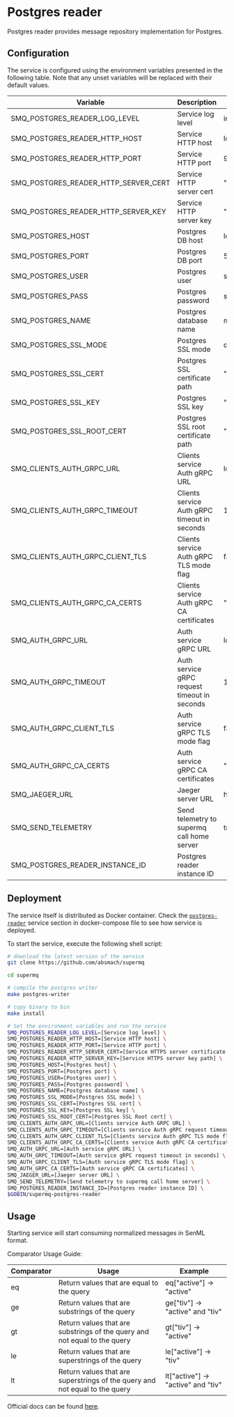 # Postgres reader

Postgres reader provides message repository implementation for Postgres.

## Configuration

The service is configured using the environment variables presented in the
following table. Note that any unset variables will be replaced with their
default values.

| Variable                             | Description                                  | Default                      |
| ------------------------------------ | -------------------------------------------- | ---------------------------- |
| SMQ_POSTGRES_READER_LOG_LEVEL        | Service log level                            | info                         |
| SMQ_POSTGRES_READER_HTTP_HOST        | Service HTTP host                            | localhost                    |
| SMQ_POSTGRES_READER_HTTP_PORT        | Service HTTP port                            | 9009                         |
| SMQ_POSTGRES_READER_HTTP_SERVER_CERT | Service HTTP server cert                     | ""                           |
| SMQ_POSTGRES_READER_HTTP_SERVER_KEY  | Service HTTP server key                      | ""                           |
| SMQ_POSTGRES_HOST                    | Postgres DB host                             | localhost                    |
| SMQ_POSTGRES_PORT                    | Postgres DB port                             | 5432                         |
| SMQ_POSTGRES_USER                    | Postgres user                                | supermq                      |
| SMQ_POSTGRES_PASS                    | Postgres password                            | supermq                      |
| SMQ_POSTGRES_NAME                    | Postgres database name                       | messages                     |
| SMQ_POSTGRES_SSL_MODE                | Postgres SSL mode                            | disabled                     |
| SMQ_POSTGRES_SSL_CERT                | Postgres SSL certificate path                | ""                           |
| SMQ_POSTGRES_SSL_KEY                 | Postgres SSL key                             | ""                           |
| SMQ_POSTGRES_SSL_ROOT_CERT           | Postgres SSL root certificate path           | ""                           |
| SMQ_CLIENTS_AUTH_GRPC_URL            | Clients service Auth gRPC URL                | localhost:7000               |
| SMQ_CLIENTS_AUTH_GRPC_TIMEOUT        | Clients service Auth gRPC timeout in seconds | 1s                           |
| SMQ_CLIENTS_AUTH_GRPC_CLIENT_TLS     | Clients service Auth gRPC TLS mode flag      | false                        |
| SMQ_CLIENTS_AUTH_GRPC_CA_CERTS       | Clients service Auth gRPC CA certificates    | ""                           |
| SMQ_AUTH_GRPC_URL                    | Auth service gRPC URL                        | localhost:7001               |
| SMQ_AUTH_GRPC_TIMEOUT                | Auth service gRPC request timeout in seconds | 1s                           |
| SMQ_AUTH_GRPC_CLIENT_TLS             | Auth service gRPC TLS mode flag              | false                        |
| SMQ_AUTH_GRPC_CA_CERTS               | Auth service gRPC CA certificates            | ""                           |
| SMQ_JAEGER_URL                       | Jaeger server URL                            | http://jaeger:4318/v1/traces |
| SMQ_SEND_TELEMETRY                   | Send telemetry to supermq call home server   | true                         |
| SMQ_POSTGRES_READER_INSTANCE_ID      | Postgres reader instance ID                  |                              |

## Deployment

The service itself is distributed as Docker container. Check the [`postgres-reader`](https://github.com/absmach/supermq/blob/main/docker/addons/postgres-reader/docker-compose.yml#L17-L41) service section in
docker-compose file to see how service is deployed.

To start the service, execute the following shell script:

```bash
# download the latest version of the service
git clone https://github.com/absmach/supermq

cd supermq

# compile the postgres writer
make postgres-writer

# copy binary to bin
make install

# Set the environment variables and run the service
SMQ_POSTGRES_READER_LOG_LEVEL=[Service log level] \
SMQ_POSTGRES_READER_HTTP_HOST=[Service HTTP host] \
SMQ_POSTGRES_READER_HTTP_PORT=[Service HTTP port] \
SMQ_POSTGRES_READER_HTTP_SERVER_CERT=[Service HTTPS server certificate path] \
SMQ_POSTGRES_READER_HTTP_SERVER_KEY=[Service HTTPS server key path] \
SMQ_POSTGRES_HOST=[Postgres host] \
SMQ_POSTGRES_PORT=[Postgres port] \
SMQ_POSTGRES_USER=[Postgres user] \
SMQ_POSTGRES_PASS=[Postgres password] \
SMQ_POSTGRES_NAME=[Postgres database name] \
SMQ_POSTGRES_SSL_MODE=[Postgres SSL mode] \
SMQ_POSTGRES_SSL_CERT=[Postgres SSL cert] \
SMQ_POSTGRES_SSL_KEY=[Postgres SSL key] \
SMQ_POSTGRES_SSL_ROOT_CERT=[Postgres SSL Root cert] \
SMQ_CLIENTS_AUTH_GRPC_URL=[Clients service Auth GRPC URL] \
SMQ_CLIENTS_AUTH_GRPC_TIMEOUT=[Clients service Auth gRPC request timeout in seconds] \
SMQ_CLIENTS_AUTH_GRPC_CLIENT_TLS=[Clients service Auth gRPC TLS mode flag] \
SMQ_CLIENTS_AUTH_GRPC_CA_CERTS=[Clients service Auth gRPC CA certificates] \
SMQ_AUTH_GRPC_URL=[Auth service gRPC URL] \
SMQ_AUTH_GRPC_TIMEOUT=[Auth service gRPC request timeout in seconds] \
SMQ_AUTH_GRPC_CLIENT_TLS=[Auth service gRPC TLS mode flag] \
SMQ_AUTH_GRPC_CA_CERTS=[Auth service gRPC CA certificates] \
SMQ_JAEGER_URL=[Jaeger server URL] \
SMQ_SEND_TELEMETRY=[Send telemetry to supermq call home server] \
SMQ_POSTGRES_READER_INSTANCE_ID=[Postgres reader instance ID] \
$GOBIN/supermq-postgres-reader
```

## Usage

Starting service will start consuming normalized messages in SenML format.

Comparator Usage Guide:

| Comparator | Usage                                                                       | Example                            |
| ---------- | --------------------------------------------------------------------------- | ---------------------------------- |
| eq         | Return values that are equal to the query                                   | eq["active"] -> "active"           |
| ge         | Return values that are substrings of the query                              | ge["tiv"] -> "active" and "tiv"    |
| gt         | Return values that are substrings of the query and not equal to the query   | gt["tiv"] -> "active"              |
| le         | Return values that are superstrings of the query                            | le["active"] -> "tiv"              |
| lt         | Return values that are superstrings of the query and not equal to the query | lt["active"] -> "active" and "tiv" |

Official docs can be found [here](https://docs.supermq.abstractmachines.fr).
